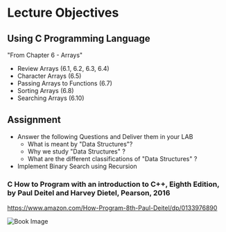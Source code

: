# Lecture Objectives
## Using C Programming Language
"From Chapter 6 - Arrays"
- Review Arrays (6.1, 6.2, 6.3, 6.4)
- Character Arrays (6.5)
- Passing Arrays to Functions (6.7)
- Sorting Arrays (6.8)
- Searching Arrays (6.10)

## Assignment
- Answer the following Questions and Deliver them in your LAB
  - What is meant by "Data Structures"?
  - Why we study "Data Structures" ?
  - What are the different classifications of "Data Structures" ?
- Implement Binary Search using Recursion

### C How to Program with an introduction to C++, Eighth Edition, by Paul Deitel and Harvey Dietel, Pearson, 2016

https://www.amazon.com/How-Program-8th-Paul-Deitel/dp/0133976890

![Book Image](http://images.pearsoned-ema.com/jpeg/large/9781292110974.jpg)
